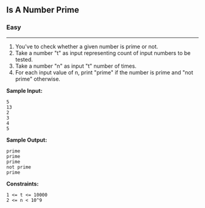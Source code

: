 ## Is A Number Prime

### Easy
***

1. You've to check whether a given number is prime or not.
2. Take a number "t" as input representing count of input numbers to be tested.
3. Take a number "n" as input "t" number of times.
4. For each input value of n, print "prime" if the number is prime and "not prime" otherwise.

**Sample Input:**
```
5
13
2
3
4
5
```

**Sample Output:**
```
prime
prime
prime
not prime
prime
```

**Constraints:**
```
1 <= t <= 10000
2 <= n < 10^9
```
